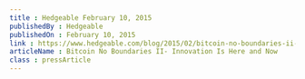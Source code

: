 ```yaml
---
title : Hedgeable February 10, 2015
publishedBy : Hedgeable
publishedOn : February 10, 2015
link : https://www.hedgeable.com/blog/2015/02/bitcoin-no-boundaries-ii-innovation-is-here-and-now/
articleName : Bitcoin No Boundaries II- Innovation Is Here and Now
class : pressArticle
---
```

